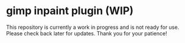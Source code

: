 # gimp inpaint plugin (WIP)
This repository is currently a work in progress and is not ready for use. Please check back later for updates. Thank you for your patience!
